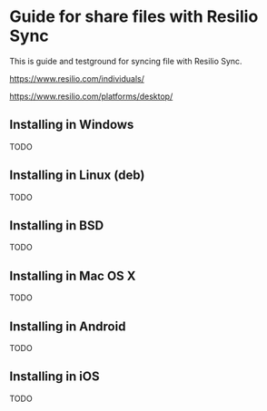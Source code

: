 
# Guide for share files with Resilio Sync

This is guide and testground for syncing file with Resilio Sync.

  https://www.resilio.com/individuals/

  https://www.resilio.com/platforms/desktop/


## Installing in Windows

  TODO

## Installing in Linux (deb)

  TODO

## Installing in BSD

  TODO

## Installing in Mac OS X

  TODO

## Installing in Android

  TODO

## Installing in iOS

  TODO


